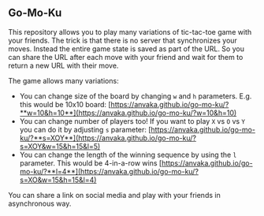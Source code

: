 ## Go-Mo-Ku

This repository allows you to play many variations of tic-tac-toe game with your friends.
The trick is that there is no server that synchronizes your moves. Instead the entire
game state is saved as part of the URL. So you can share the URL after each move with your
friend and wait for them to return a new URL with their move.

The game allows many variations:

* You can change size of the board by changing `w` and `h` parameters. E.g. this would be 10x10 board:
[https://anvaka.github.io/go-mo-ku/?**w=10&h=10**](https://anvaka.github.io/go-mo-ku/?w=10&h=10)
* You can change number of players too! If you want to play `X` vs `O` vs `Y` you can do it by
adjusting `s` parameter: [https://anvaka.github.io/go-mo-ku/?**s=XOY**](https://anvaka.github.io/go-mo-ku/?s=XOY&w=15&h=15&l=5)
* You can change the length of the winning sequence by using the `l` parameter. This would be 4-in-a-row wins [https://anvaka.github.io/go-mo-ku/?**l=4**](https://anvaka.github.io/go-mo-ku/?s=XO&w=15&h=15&l=4)

You can share a link on social media and play with your friends in asynchronous way.
